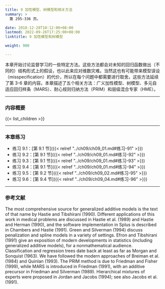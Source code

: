 ```yaml
---
title: 9 加性模型、树模型和相关方法
summary: >
  第 295-336 页。

date: 2018-12-28T10:12:00+08:00
lastmod: 2022-09-26T17:25:00+08:00
linktitle: 9 加性模型和树模型

weight: 900

---
```


本章开始讨论监督学习的一些特定方法。这些方法都会对未知的回归函数做出（不同的）结构形式上的假设，也以此来应对维数灾难。当然这也有可能带来模型误设（misspecification）的代价，所以在每个问题中都需要进行取舍。这些方法延续了第 3-6 章的内容。本章描述了五个相关方法：广义加性模型、树模型、多元自适应回归样条（MARS）、耐心规则归纳方法（PRIM）和层级混合专家（HME）。

----------

### 内容概要

{{< list_children >}}

----------

### 本章练习

- 练习 9.1：[第 9.1 节]({{< relref "../ch09/ch09_01.md#练习-91" >}})
- 练习 9.2：[第 9.1 节]({{< relref "../ch09/ch09_01.md#练习-92" >}})
- 练习 9.3：[第 9.1 节]({{< relref "../ch09/ch09_01.md#练习-93" >}})
- 练习 9.4：[第 9.1 节]({{< relref "../ch09/ch09_01.md#练习-94" >}})
- 练习 9.5：[第 9.2 节]({{< relref "../ch09/ch09_02.md#练习-95" >}})
- 练习 9.6：[第 9.4 节]({{< relref "../ch09/ch09_04.md#练习-96" >}})

----------

### 参考文献

The most comprehensive source for generalized additive models is the text
of that name by Hastie and Tibshirani (1990). Different applications of
this work in medical problems are discussed in Hastie et al. (1989) and
Hastie and Herman (1990), and the software implementation in Splus is
described in Chambers and Hastie (1991). Green and Silverman (1994)
discuss penalization and spline models in a variety of settings. Efron and
Tibshirani (1991) give an exposition of modern developments in statistics
(including generalized additive models), for a nonmathematical audience.
Classification and regression trees date back at least as far as Morgan and
Sonquist (1963). We have followed the modern approaches of Breiman et
al. (1984) and Quinlan (1993). The PRIM method is due to Friedman
and Fisher (1999), while MARS is introduced in Friedman (1991), with an
additive precursor in Friedman and Silverman (1989). Hierarchical mixtures
of experts were proposed in Jordan and Jacobs (1994); see also Jacobs et
al. (1991).